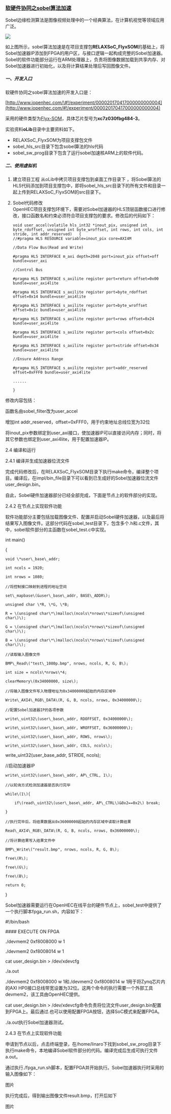 ### [软硬件协同之sobel算法加速](http://www.iopenhec.com/#!/experiment/000020170417000000000004)

Sobel边缘检测算法是图像视频处理中的一个经典算法，在计算机视觉等领域应用广泛。

![](/assets/sobel_0001.png)

如上图所示，sobel算法加速是在项目支撑包**RELAXSoC\_FlyxSOM**的基础上，将Sobel加速器IP添加到FPGA的用户区，与接口逻辑一起构成完整的Sobel加速器。Sobel的软件功能部分运行在ARM处理器上，负责将图像数据加载到共享内存、对Sobel加速器进行初始化，以及将计算结果处理后写回图像文件。

##### **一、开发入口**

软硬件协同之sobel算法加速的开发入口是：

[http://www.iopenhec.com/\#!/experiment/000020170417000000000004](http://www.iopenhec.com/#!/experiment/000020170417000000000004)

采用的硬件类型为[Flyx-SOM](http://www.iopenhec.com/#!/hardware/000020161019000000000012)，具体芯片型号为**xc7z030fbg484-3**。

实验资料**oLib**目录中主要资料如下。

* RELAXSoC\_FlyxSOM为项目支撑包文件
* sobel\_hls\_src目录下包含sobel算法的hls代码
* sobel\_sw\_prog目录下包含了运行sobel加速核ARM上的软件代码。

##### 二、使用虚拟机

1. 建立项目工程
   从oLib中拷贝项目支撑包到桌面工作目录下
   ，将Sobel算法的HLS代码添加到项目支撑包中，即将sobel\_hls\_src目录下的所有文件和目录一起上传到RELAXSoC\_FlyxSOM的src目录下。
2. Sobel代码修改  
   OpenHEC项目支撑包环境下，需要对Sobel加速器的HLS顶层函数接口进行修改，接口函数名和约束必须符合项目支撑包的要求。修改后的代码如下：

   `void user_accel(volatile hls_int32 *inout_pix, unsigned int byte_rdoffset, unsigned int byte_wroffset, int rows, int cols, int stride, int addr_reserved)  
   {`  
   `//#pragma HLS RESOURCE variable=inout_pix core=AXI4M`

   `//Data Flow Bus(Read and Write)`

   `#pragma HLS INTERFACE m_axi depth=2048 port=inout_pix offset=off bundle=user_axi`

   `//Control Bus`

   `#pragma HLS INTERFACE s_axilite register port=return offset=0x00 bundle=user_axi4lite`

   `#pragma HLS INTERFACE s_axilite register port=byte_rdoffset offset=0x14 bundle=user_axi4lite`

   `#pragma HLS INTERFACE s_axilite register port=byte_wroffset offset=0x1c bundle=user_axi4lite`

   `#pragma HLS INTERFACE s_axilite register port=rows offset=0x24 bundle=user_axi4lite`

   `#pragma HLS INTERFACE s_axilite register port=cols offset=0x2c bundle=user_axi4lite`

   `#pragma HLS INTERFACE s_axilite register port=stride offset=0x34 bundle=user_axi4lite`

   `//Ensure Address Range`

   `#pragma HLS INTERFACE s_axilite register port=addr_reserved offset=0xFFF0 bundle=user_axi4lite`

   `......`

   `}`

修改内容包括：

函数名由sobel\_filter改为user\_accel

增加int addr\_reserved，offset=0xFFF0，用于约束地址总线位宽为32位

将inout\_pix参数绑定到user\_axi接口，使加速器IP可以直接访问内存；同时，将其它参数也绑定到user\_axi4lite，用于配置加速器IP。

2.4 编译和运行

2.4.1 编译并生成加速器位流文件

完成代码修改后，在RELAXSoC\_FlyxSOM目录下执行make命令，编译整个项目。编译后，在impl/bin\_file目录下可以看到已生成好的Sobel加速器位流文件user\_design.bin。

自此，Sobel硬件加速器部分已经全部完成，下面是节点上的软件部分的实现。

2.4.2 在节点上实现软件功能

软件功能部分主要包括加载图像文件、配置并启动Sobel硬件加速器，以及最后将结果写入图像文件。这部分代码在sobel\_test目录下，包含多个.h和.c文件，其中，sobel软件部分的主函数在sobel\_test.c中实现。

int main\(\)

{

```
void \*user\_base\_addr;

int ncols = 1920;

int nrows = 1080;

//将控制接口映射到进程的地址空间

set\_mapbase\(&user\_base\_addr, BASE\_ADDR\);

unsigned char \*R, \*G, \*B;

R = \(unsigned char\*\)malloc\(ncols\*nrows\*sizeof\(unsigned char\)\);

G = \(unsigned char\*\)malloc\(ncols\*nrows\*sizeof\(unsigned char\)\);

B = \(unsigned char\*\)malloc\(ncols\*nrows\*sizeof\(unsigned char\)\);

//读取输入图像文件

BMP\_Read\("test\_1080p.bmp", nrows, ncols, R, G, B\);

int size = ncols\*nrows\*4;

clearMemory\(0x34000000, size\);

//将输入图像文件写入物理地址为0x34000000起始的内存区域中

Write\_AXI4\_RGB\_DATA\(R, G, B, ncols, nrows, 0x34000000\);

//配置Sobel加速器IP的各项参数

write\_uint32\(user\_base\_addr, RDOFFSET, 0x34000000\);

write\_uint32\(user\_base\_addr, WROFFSET, 0x36000000\);

write\_uint32\(user\_base\_addr, ROWS, nrows\);

write\_uint32\(user\_base\_addr, COLS, ncols\);
```

write\_uint32\(user\_base\_addr, STRIDE, ncols\);

//启动加速器IP

```
write\_uint32\(user\_base\_addr, AP\_CTRL, 1\);    

//以轮询方式检测加速器是否执行完毕

while\(1\){

    if\(read\_uint32\(user\_base\_addr, AP\_CTRL\)&0x2==0x2\) break;

}

//执行完毕后，将结果数据从0x36000000起始的内存区域中读取计算结果

Read\_AXI4\_RGB\_DATA\(R, G, B, ncols, nrows, 0x36000000\);

//将计算结果写入结果文件中

BMP\_Write\("result.bmp", nrows, ncols, R, G, B\);

free\(R\);

free\(G\);

free\(B\);

return 0;
```

}

Sobel加速器需要运行在OpenHEC在线平台的硬件节点上，sobel\_test中提供了一个执行脚本fpga\_run.sh，内容如下：

\#!/bin/bash

\#\#\#\# EXECUTE ON FPGA

./devmem2 0xf8008000 w 1

./devmem2 0xf8008014 w 1

cat user\_design.bin &gt; /dev/xdevcfg

./a.out

./devmem2 0xf8008000 w 1和./devmem2 0xf8008014 w 1用于将Zynq芯片内的AXI HP0接口总线带宽设置为32位。这两个命令的执行需要一个外部工具devmem2，该工具由OpenHEC提供。

cat user\_design.bin &gt; /dev/xdevcfg命令负责将位流文件user\_design.bin配置到FPGA上。最后通过.也可以使用配置FPGA按钮，选择SoC模式来配置FPGA。

./a.out执行Sobel加速器测试。

2.4.3 在节点上实现软件功能

申请到节点以后，点击终端登录，在/home/linaro下找到sobel\_sw\_prog目录下执行make命令，本地编译Sobel软件部分的代码。编译完成后生成可执行文件a.out。

通过执行./fpga\_run.sh脚本，配置FPGA并开始执行。Sobel加速器执行时采用的输入图像如下：

图片

执行完成后，得到输出图像文件result.bmp，打开后如下

图片

